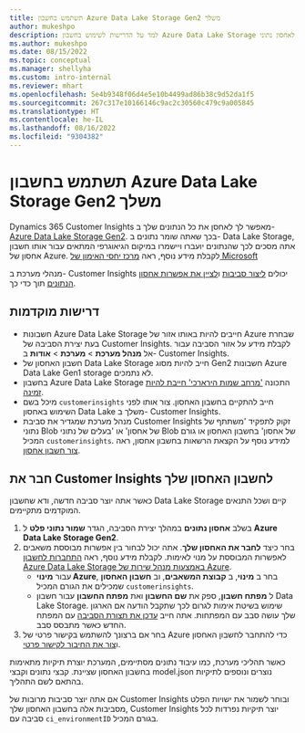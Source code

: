 ```yaml
---
title: תשתמש בחשבון Azure Data Lake Storage‏ Gen2 משלך
author: mukeshpo
description: למד על הדרישות לשימוש בחשבון Azure Data Lake Storage משלך לאחסון נתוני Customer Insights.
ms.author: mukeshpo
ms.date: 08/15/2022
ms.topic: conceptual
ms.manager: shellyha
ms.custom: intro-internal
ms.reviewer: mhart
ms.openlocfilehash: 5e4b9348f06d4e5e10b4499ad86b38c9d52da1f5
ms.sourcegitcommit: 267c317e10166146c9ac2c30560c479c9a005845
ms.translationtype: HT
ms.contentlocale: he-IL
ms.lasthandoff: 08/16/2022
ms.locfileid: "9304382"
---
```

# <a name="use-your-own-azure-data-lake-storage-gen2-account"></a>תשתמש בחשבון Azure Data Lake Storage‏ Gen2 משלך

Dynamics 365 Customer Insights מאפשר לך לאחסן את כל הנתונים שלך ב- [Azure Data Lake Storage Gen2](/azure/storage/blobs/data-lake-storage-introduction). בכך שאתה שומר נתונים ב- Data Lake Storage, אתה מסכים לכך שהנתונים יועברו ויישמרו במיקום הגיאוגרפי המתאים עבור אותו חשבון אחסון של Azure. לקבלת מידע נוסף, ראה [מרכז יחסי האימון של Microsoft](https://www.microsoft.com/trust-center)

מנהלי מערכת ב- Customer Insights יכולים [ליצור סביבות](create-environment.md) ו[לציין את אפשרות אחסון הנתונים](create-environment.md#step-2-configure-data-storage) תוך כדי כך.

## <a name="prerequisites"></a>‏‫דרישות מוקדמות‬

- חשבונות Azure Data Lake Storage חייבים להיות באותו אזור של Azure שבחרת בעת יצירת הסביבה של Customer Insights. לקבלת מידע על אזור הסביבה עבור אל **מנהל מערכת** > **מערכת** > **אודות** ב- Customer Insights.
- חשבון האחסון של Data Lake Storage חייב להיות מסוג Gen2 חשבונות Azure Data Lake Gen1 storage לא נתמכים.
- בחשבון Azure Data Lake Storage התכונה ['מרחב שמות הירארכי' חייבת להיות זמינה](/azure/storage/blobs/data-lake-storage-namespace).
- מיכל בשם `customerinsights` חייב להתקיים בחשבון האחסון. צור אותו לפני השימוש באחסון Data Lake משלך ב- Customer Insights.
- מנהל מערכת שמגדיר את סביבת Customer Insights זקוק לתפקיד 'משתתף של נתוני Blob של אחסון' או 'בעלים של נתוני Blob של אחסון' בחשבון האחסון או גורם המכיל `customerinsights`. למידע נוסף על הקצאת הרשאות בחשבון אחסון, ראה [צור חשבון אחסון](/azure/storage/common/storage-account-create?toc=%2Fazure%2Fstorage%2Fblobs%2Ftoc.json&tabs=azure-portal).

## <a name="connect-customer-insights-with-your-storage-account"></a>חבר את Customer Insights לחשבון האחסון שלך

כאשר אתה יוצר סביבה חדשה, ודא שחשבון Data Lake Storage קיים ושכל התנאים המוקדמים מתקיימים.

1. בשלב **אחסון נתונים** במהלך יצירת הסביבה, הגדר **שמור נתוני פלט** ל **Azure Data Lake Storage Gen2**.
1. בחר כיצד **לחבר את האחסון שלך**. אתה יכול לבחור בין אפשרות מבוססת משאבים לאפשרות המבוססת על מנוי לאימות. לקבלת מידע נוסף, ראה [התחברות לחשבון Azure Data Lake Storage באמצעות מנהל שירות של Azure](connect-service-principal.md).
   - עבור **מינוי Azure**, בחר ב **מינוי**, ב **קבוצת המשאבים**, וב **חשבון האחסון** שמכילים את הגורם המכיל `customerinsights`.
   - ל **מפתח חשבון**, ספק את **שם החשבון** ואת **מפתח החשבון** עבור חשבון Data Lake Storage. שימוש בשיטת אימות לגרום לכך שתקבל הודעה אם הארגון שלך עושה סבב עם המפתחות. אתה חייב [עדכן את תצורת הסביבה](manage-environments.md#edit-an-existing-environment) עם המפתח החדש כאשר מתבסס סבב.
1. בחר אם ברצונך להשתמש בקישור פרטי של Azure  כדי להתחבר לחשבון האחסון ו[צור את החיבור לקישור פרטי](security-overview.md#set-up-an-azure-private-link).

כאשר תהליכי מערכת, כמו עיבוד נתונים מסתיימים, המערכת יוצרת תיקיות מתאימות בחשבון האחסון שציינת. קבצי נתונים וקבצי model.json נוצרים ונוספים לתיקיות בהתאם לשם התהליך.

אם אתה יוצר סביבות מרובות של Customer Insights ובוחר לשמור את ישויות הפלט מסביבות אלה בחשבון האחסון שלך, Customer Insights יוצר תיקיות נפרדות לכל סביבה עם `ci_environmentID` בגורם המכיל.
